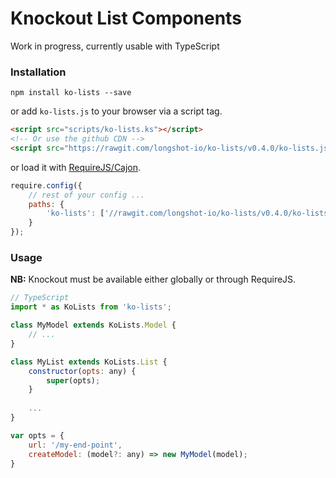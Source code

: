 # Knockout List Components
Work in progress, currently usable with TypeScript

### Installation
```
npm install ko-lists --save
```
or add `ko-lists.js` to your browser via a script tag.  
```html
<script src="scripts/ko-lists.ks"></script>
<!-- Or use the github CDN -->
<script src="https://rawgit.com/longshot-io/ko-lists/v0.4.0/ko-lists.js"></script>
``` 
or load it with [RequireJS/Cajon](https://github.com/requirejs/cajon).
```javascript
require.config({
    // rest of your config ...
    paths: {
        'ko-lists': ['//rawgit.com/longshot-io/ko-lists/v0.4.0/ko-lists.js']
    }
});
```

### Usage

**NB:** Knockout must be available either globally or through RequireJS.
```javascript
// TypeScript
import * as KoLists from 'ko-lists';

class MyModel extends KoLists.Model {
    // ...
}

class MyList extends KoLists.List {
    constructor(opts: any) {
        super(opts);
    }
    
    ...
}

var opts = {
    url: '/my-end-point',
    createModel: (model?: any) => new MyModel(model);
}

```
